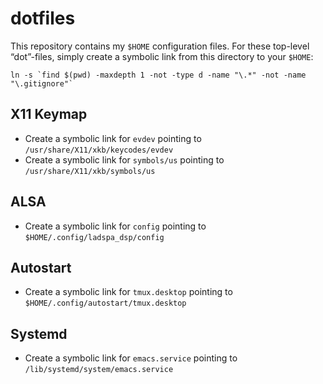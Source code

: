 dotfiles
========

This repository contains my `$HOME` configuration files. For these top-level
“dot”-files, simply create a symbolic link from this directory to your `$HOME`:

```
ln -s `find $(pwd) -maxdepth 1 -not -type d -name "\.*" -not -name "\.gitignore"`
```


X11 Keymap
----------

- Create a symbolic link for `evdev` pointing to
  `/usr/share/X11/xkb/keycodes/evdev`
- Create a symbolic link for `symbols/us` pointing to
  `/usr/share/X11/xkb/symbols/us`


ALSA
----

- Create a symbolic link for `config` pointing to
  `$HOME/.config/ladspa_dsp/config`


Autostart
---------

- Create a symbolic link for `tmux.desktop` pointing to
  `$HOME/.config/autostart/tmux.desktop`


Systemd
-------

- Create a symbolic link for `emacs.service` pointing to
  `/lib/systemd/system/emacs.service`
